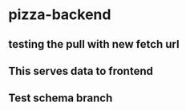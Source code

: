 # pizza-backend

## testing the pull with new fetch url

## This serves data to frontend


## Test schema branch


